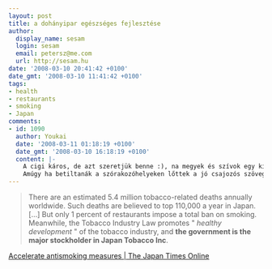 ```yaml
---
layout: post
title: a dohányipar egészséges fejlesztése
author:
  display_name: sesam
  login: sesam
  email: petersz@me.com
  url: http://sesam.hu
date: '2008-03-10 20:41:42 +0100'
date_gmt: '2008-03-10 11:41:42 +0100'
tags:
- health
- restaurants
- smoking
- Japan
comments:
- id: 1090
  author: Youkai
  date: '2008-03-11 01:18:19 +0100'
  date_gmt: '2008-03-10 16:18:19 +0100'
  content: |-
    A cigi káros, de azt szeretjük benne :), na megyek és szívok egy kis tiszta oxigént a tüdőmre :)
    Amúgy ha betiltanák a szórakozóhelyeken lőttek a jó csajozós szövegeknek "Hölgyem van tüze? ...vagy az önért lángoló szívemmel gyújtsak rá... " stb, stb  :)
---
```


> There are an estimated 5.4 million tobacco-related deaths annually worldwide. Such deaths are believed to top 110,000 a year in Japan. [...] But only 1 percent of restaurants impose a total ban on smoking. Meanwhile, the Tobacco Industry Law promotes " _healthy development_ " of the tobacco industry, and **the government is the major stockholder in Japan Tobacco Inc**.

[Accelerate antismoking measures | The Japan Times Online](http://search.japantimes.co.jp/rss/ed20080310a1.html)
